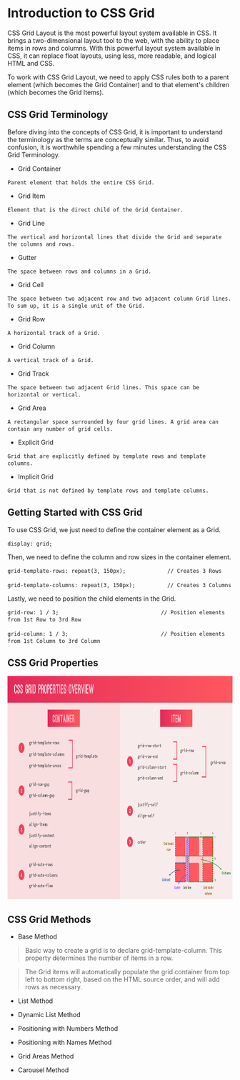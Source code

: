 # Introduction to CSS Grid

CSS Grid Layout is the most powerful layout system available in CSS. It brings a two-dimensional layout tool to the web, with the ability to place items in rows and columns. With this powerful layout system available in CSS, it can replace float layouts, using less, more readable, and logical HTML and CSS.

To work with CSS Grid Layout, we need to apply CSS rules both to a parent element (which becomes the Grid Container) and to that element's children (which becomes the Grid Items).

## CSS Grid Terminology

Before diving into the concepts of CSS Grid, it is important to understand the terminology as the terms are conceptually similar. Thus, to avoid confusion, it is worthwhile spending a few minutes understanding the CSS Grid Terminology.

- Grid Container
```
Parent element that holds the entire CSS Grid.
```

- Grid Item
```
Element that is the direct child of the Grid Container.
```

- Grid Line
```
The vertical and horizontal lines that divide the Grid and separate the columns and rows.
```

- Gutter
```
The space between rows and columns in a Grid.
```

- Grid Cell
```
The space between two adjacent row and two adjacent column Grid lines. To sum up, it is a single unit of the Grid.
```

- Grid Row
```
A horizontal track of a Grid.
```

- Grid Column
```
A vertical track of a Grid.
```

- Grid Track
```
The space between two adjacent Grid lines. This space can be horizontal or vertical.
```

- Grid Area
```
A rectangular space surrounded by four grid lines. A grid area can contain any number of grid cells.
```

- Explicit Grid
```
Grid that are explicitly defined by template rows and template columns.
```

- Implicit Grid
```
Grid that is not defined by template rows and template columns.
```

## Getting Started with CSS Grid

To use CSS Grid, we just need to define the container element as a Grid.
```
display: grid;
```

Then, we need to define the column and row sizes in the container element.
```
grid-template-rows: repeat(3, 150px);             // Creates 3 Rows

grid-template-columns: repeat(3, 150px);          // Creates 3 Columns
```

Lastly, we need to position the child elements in the Grid.
```
grid-row: 1 / 3;                                // Position elements from 1st Row to 3rd Row

grid-column: 1 / 3;                             // Position elements from 1st Column to 3rd Column
```

## CSS Grid Properties

<img src="./img/CSS Properties.PNG" width="1000px" height="500px" title="CSS Properties Image">

## CSS Grid Methods

- Base Method

> Basic way to create a grid is to declare grid-template-column. This property determines the number of items in a row. 

> The Grid items will automatically populate the grid container from top left to bottom right, based on the HTML source order, and will add rows as necessary.

- List Method

- Dynamic List Method

- Positioning with Numbers Method

- Positioning with Names Method

- Grid Areas Method

- Carousel Method